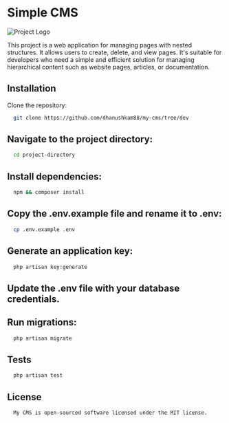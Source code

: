 
# Simple CMS

![Project Logo](https://media.licdn.com/dms/image/D4D03AQGpc1T-Yx5qIw/profile-displayphoto-shrink_200_200/0/1677084501644?e=2147483647&v=beta&t=66V6hA4TaW5HkGP_zdjpLWLYgWJNT4en_51ULzMmFv4)

This project is a web application for managing pages with nested structures. It allows users to create, delete, and view pages. It's suitable for developers who need a simple and efficient solution for managing hierarchical content such as website pages, articles, or documentation.
## Installation

Clone the repository:

```bash
  git clone https://github.com/dhanushkam88/my-cms/tree/dev
```
    
## Navigate to the project directory:
```bash
  cd project-directory
```
## Install dependencies:
```bash
  npm && composer install
```
## Copy the .env.example file and rename it to .env:

```bash
  cp .env.example .env
```
## Generate an application key:

```bash
  php artisan key:generate
```
## Update the .env file with your database credentials.
## Run migrations:
```bash
  php artisan migrate
```
## Tests

```bash
  php artisan test
```
## License

```bash
  My CMS is open-sourced software licensed under the MIT license.
```
